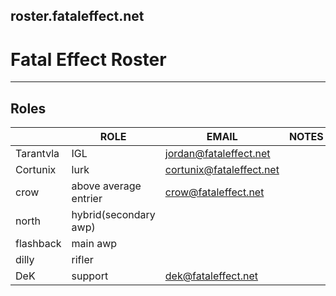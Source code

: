 roster.fataleffect.net
--------------------------------------------------------------------------------

# Fatal Effect Roster
--------------------------------------------------------------------------------

## Roles


|                |ROLE                           |EMAIL                        |NOTES   |
|----------------|-------------------------------|-----------------------------|--------|
|Tarantvla       |  IGL                          | jordan@fataleffect.net      |        |
|Cortunix        |  lurk                         | cortunix@fataleffect.net    |        |
|crow            |  above average entrier        | crow@fataleffect.net        |        |
|north           |  hybrid(secondary awp)        |                             |        |
|flashback       |  main awp                     |                             |        |
|dilly           |  rifler                       |                             |        |
|DeK             |  support                      | dek@fataleffect.net         |        |



